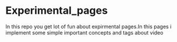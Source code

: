 # Experimental_pages
In this repo you get lot of fun about expirmental pages.In this pages i implement some simple important concepts and tags about video
